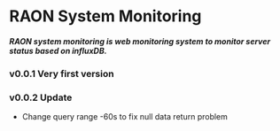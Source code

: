 # RAON System Monitoring
##### RAON system monitoring is web monitoring system to monitor server status based on influxDB.

### v0.0.1 Very first version

### v0.0.2 Update
* Change query range -60s to fix null data return problem

